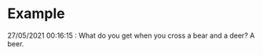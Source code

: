 # Example

<!-- replace-with-date starts -->
27/05/2021 00:16:15 : What do you get when you cross a bear and a deer? A beer.
<!-- replace-with-date ends -->
